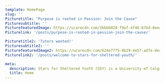```yaml
---
template: HomePage
slug: ''
Picturetitle: "Purpose is rooted in Passion: Join the Cause"
Picturesubtitle: ''
PicturefeaturedImage: https://ucarecdn.com/3bbbb028-f9af-4f46-87bd-8eea0c19900a/
Picturelink: '/posts/purpose-is-rooted-in-passion-join-the-cause/'

Picturetitle2: 'Tutors wanted!'
Picturesubtitle2: ''
PicturefeaturedImage2: https://ucarecdn.com/624e77f5-8b29-4e57-ad7e-dec39a7aaa1b/
Picturelink2: '/posts/welcome-to-stars-for-sheltered-youth/'

meta:
  description: Stars for Sheltered Youth (SSY) is a University of Calgary club that seeks to establish equal opportunities and extracurricular excellence for youth.
  title: Home
---
```

